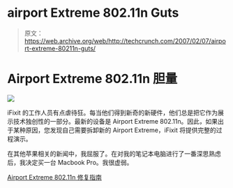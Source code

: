 # airport Extreme 802.11n Guts 

> 原文：<https://web.archive.org/web/http://techcrunch.com/2007/02/07/airport-extreme-80211n-guts/>

# Airport Extreme 802.11n 胆量

![](img/f39843d70374bfeea21cf3a054e44669.png)

iFixit 的工作人员有点虐待狂。每当他们得到新奇的新硬件，他们总是把它作为展示技术独创性的一部分。最新的设备是 Airport Extreme 802.11n。因此，如果出于某种原因，您发现自己需要拆卸新的 Airport Extreme，iFixit 将提供完整的过程演示。

在其他苹果相关的新闻中，我屈服了。在对我的笔记本电脑进行了一番深思熟虑后，我决定买一台 Macbook Pro。我很虚弱。

[Airport Extreme 802.11n 修复指南](https://web.archive.org/web/20130628202659/http://www.ifixit.com/Guide/Mac/Airport-Extreme-802-11n/)